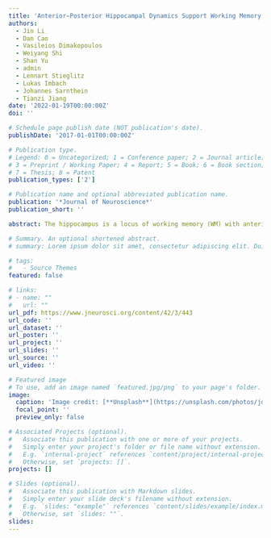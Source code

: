 ```yaml
---
title: 'Anterior–Posterior Hippocampal Dynamics Support Working Memory Processing'
authors:
  - Jin Li
  - Dan Cao
  - Vasileios Dimakopoulos
  - Weiyang Shi
  - Shan Yu
  - admin
  - Lennart Stieglitz
  - Lukas Imbach
  - Johannes Sarnthein
  - Tianzi Jiang
date: '2022-01-19T00:00:00Z'
doi: ''

# Schedule page publish date (NOT publication's date).
publishDate: '2017-01-01T00:00:00Z'

# Publication type.
# Legend: 0 = Uncategorized; 1 = Conference paper; 2 = Journal article;
# 3 = Preprint / Working Paper; 4 = Report; 5 = Book; 6 = Book section;
# 7 = Thesis; 8 = Patent
publication_types: ['2']

# Publication name and optional abbreviated publication name.
publication: '*Journal of Neuroscience*'
publication_short: ''

abstract: The hippocampus is a locus of working memory (WM) with anterior and posterior subregions that differ in their transcriptional and external connectivity patterns. However, the involvement and functional connections between these subregions in WM processing are poorly understood. To address these issues, we recorded intracranial EEG from the anterior and the posterior hippocampi in humans (seven females and seven males) who maintained a set of letters in their WM. We found that WM maintenance was accompanied by elevated low-frequency activity in both the anterior and posterior hippocampus and by increased theta/alpha band (3–12 Hz) phase synchronization between anterior and posterior subregions. Cross-frequency and Granger prediction analyses consistently showed that the correct WM trials were associated with theta/alpha band-coordinated unidirectional influence from the posterior to the anterior hippocampus. In contrast, WM errors were associated with bidirectional interactions between the anterior and posterior hippocampus. These findings imply that theta/alpha band synchrony within the hippocampus may support successful WM via a posterior to anterior influence. A combination of intracranial recording and a fine-grained atlas may be of value in understanding the neural mechanisms of WM processing.

# Summary. An optional shortened abstract.
# summary: Lorem ipsum dolor sit amet, consectetur adipiscing elit. Duis posuere tellus ac convallis placerat. Proin tincidunt magna sed ex sollicitudin condimentum.

# tags:
#   - Source Themes
featured: false

# links:
# - name: ""
#   url: ""
url_pdf: https://www.jneurosci.org/content/42/3/443
url_code: ''
url_dataset: ''
url_poster: ''
url_project: ''
url_slides: ''
url_source: ''
url_video: ''

# Featured image
# To use, add an image named `featured.jpg/png` to your page's folder.
image:
  caption: 'Image credit: [**Unsplash**](https://unsplash.com/photos/jdD8gXaTZsc)'
  focal_point: ''
  preview_only: false

# Associated Projects (optional).
#   Associate this publication with one or more of your projects.
#   Simply enter your project's folder or file name without extension.
#   E.g. `internal-project` references `content/project/internal-project/index.md`.
#   Otherwise, set `projects: []`.
projects: []

# Slides (optional).
#   Associate this publication with Markdown slides.
#   Simply enter your slide deck's filename without extension.
#   E.g. `slides: "example"` references `content/slides/example/index.md`.
#   Otherwise, set `slides: ""`.
slides:
---
```

